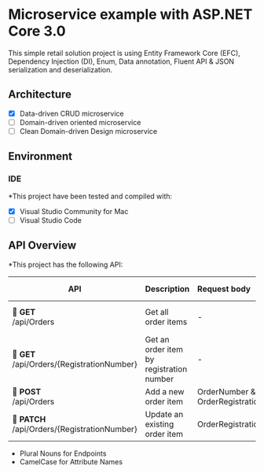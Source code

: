 # Microservice example with ASP.NET Core 3.0
This simple retail solution project is using Entity Framework Core (EFC), Dependency Injection (DI), Enum, Data annotation, Fluent API & JSON serialization and deserialization.

## Architecture
- [x] Data-driven CRUD microservice
- [ ] Domain-driven oriented microservice
- [ ] Clean Domain-driven Design microservice

## Environment
### IDE
*This project have been tested and compiled with:

- [x] Visual Studio Community for Mac
- [ ] Visual Studio Code

## API Overview ##
*This project has the following API:

|API|Description|Request body|Response body|
|-|:-|:-|:-|
| &#x1f499; **GET**<br> /api/Orders | Get all order items | - | Array of orders items |
| &#x1f499; **GET**<br> /api/Orders/{RegistrationNumber} | Get an order item by registration number | - | Order item |
| &#x1F49A; **POST**<br> /api/Orders | Add a new order item | OrderNumber & OrderRegistrationNumber  | Order item |
| &#x1f49b; **PATCH**<br> /api/Orders/{RegistrationNumber}  | Update an existing order item | OrderRegistrationNumber | Order item |

* Plural Nouns for Endpoints
* CamelCase for Attribute Names
